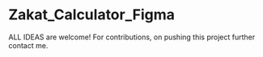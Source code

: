 # Zakat_Calculator_Figma
ALL IDEAS are welcome!
For contributions, on pushing this project further contact me.